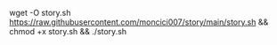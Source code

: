 
wget -O story.sh https://raw.githubusercontent.com/moncici007/story/main/story.sh && chmod +x story.sh && ./story.sh
